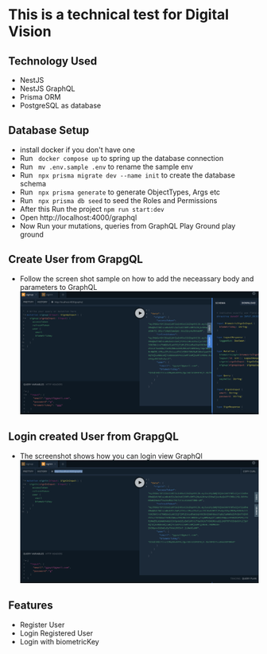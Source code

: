 # This is a technical test for Digital Vision

## Technology Used
 - NestJS
 - NestJS GraphQL
 - Prisma ORM
 - PostgreSQL as database

 ## Database Setup
 - install docker if you don't have one
 - Run ` docker compose up` to spring up the database connection
 - Run ` mv .env.sample .env` to rename the sample env
 - Run ` npx prisma migrate dev --name init` to create the database schema 
 - Run ` npx prisma generate` to generate ObjectTypes, Args etc
 - Run ` npx prisma db seed` to seed the Roles and Permissions
 - After this Run the project `npm run start:dev`
 - Open http://localhost:4000/graphql 
 - Now Run your mutations, queries  from GraphQL Play Ground play ground

 ## Create User from GrapgQL
 - Follow the screen shot sample on how to add the neceassary body and parameters to GraphQL
 ![alt text](./signup-view.png)

 ## Login created User from GrapgQL
 - The screenshot shows how you can login view GraphQl
 ![alt text](./signin-view.png)

 ## Features 
  - Register User
  - Login Registered User
  - Login with biometricKey